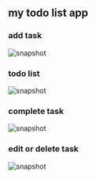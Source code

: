 ## my todo list app

### add task
![snapshot](snapshots/create.png)

### todo list
![snapshot](snapshots/list.png)

### complete task
![snapshot](snapshots/complete-task.png)

### edit or delete task
![snapshot](snapshots/edit-or-delete.png)
